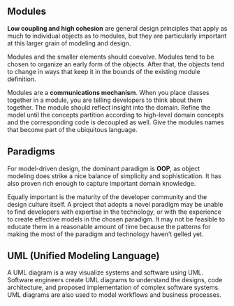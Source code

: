 ## Modules

**Low coupling and high cohesion** are general design principles that apply as much to individual objects as to modules, but they are particularly important at this larger grain of modeling and design.

Modules and the smaller elements should coevolve. Modules tend to be chosen to organize an early form of the objects. After that, the objects tend to change in ways that keep it in the bounds of the existing module definition.

Modules are a **communications mechanism**. When you place classes together in a module, you are telling developers to think about them together. The module should reflect insight into the domain. Refine the model until the concepts partition according to high-level domain concepts and the corresponding code is decoupled as well. Give the modules names that become part of the ubiquitous language.

## Paradigms

For model-driven design, the dominant paradigm is **OOP**, as object modeling does strike a nice balance of simplicity and sophistication. It has also proven rich enough to capture important domain knowledge.

Equally important is the maturity of the developer community and the design culture itself. A project that adopts a novel paradigm may be unable to find developers with expertise in the technology, or with the experience to create effective models in the chosen paradigm. It may not be feasible to educate them in a reasonable amount of time because the patterns for making the most of the paradigm and technology haven’t gelled yet.

## UML (Unified Modeling Language)

A UML diagram is a way visualize systems and software using UML. Software engineers create UML diagrams to understand the designs, code architecture, and proposed implementation of complex software systems. UML diagrams are also used to model workflows and business processes.
